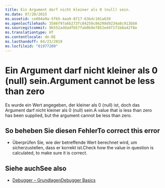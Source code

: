 ```yaml
---
title: Ein Argument darf nicht kleiner als 0 (null) sein.
ms.date: 07/20/2015
ms.assetid: ce004a9a-5fb5-4aa9-8717-63bdc101a639
ms.openlocfilehash: 3586f97a6b273fc84259c86298d9234a8c913bb0
ms.sourcegitcommit: 9b552addadfb57fab0b9e7852ed4f1f1b8a42f8e
ms.translationtype: HT
ms.contentlocale: de-DE
ms.lasthandoff: 04/23/2019
ms.locfileid: "61977209"
---
```

# <a name="argument-cannot-be-less-than-zero"></a><span data-ttu-id="d47e2-102">Ein Argument darf nicht kleiner als 0 (null) sein.</span><span class="sxs-lookup"><span data-stu-id="d47e2-102">Argument cannot be less than zero</span></span>
<span data-ttu-id="d47e2-103">Es wurde ein Wert angegeben, der kleiner als 0 (null) ist, doch das Argument darf nicht kleiner als 0 (null) sein.</span><span class="sxs-lookup"><span data-stu-id="d47e2-103">A value that is less than zero has been supplied, but the argument cannot be less than zero.</span></span>  
  
## <a name="to-correct-this-error"></a><span data-ttu-id="d47e2-104">So beheben Sie diesen Fehler</span><span class="sxs-lookup"><span data-stu-id="d47e2-104">To correct this error</span></span>  
  
- <span data-ttu-id="d47e2-105">Überprüfen Sie, wie der betreffende Wert berechnet wird, um sicherzustellen, dass er korrekt ist.</span><span class="sxs-lookup"><span data-stu-id="d47e2-105">Check how the value in question is calculated, to make sure it is correct.</span></span>  
  
## <a name="see-also"></a><span data-ttu-id="d47e2-106">Siehe auch</span><span class="sxs-lookup"><span data-stu-id="d47e2-106">See also</span></span>

- [<span data-ttu-id="d47e2-107">Debugger – Grundlagen</span><span class="sxs-lookup"><span data-stu-id="d47e2-107">Debugger Basics</span></span>](/visualstudio/debugger/debugger-basics)
